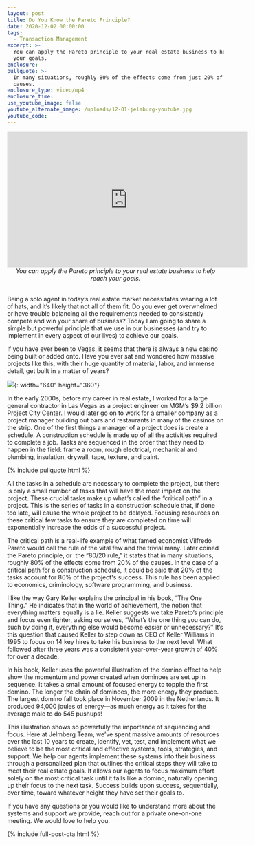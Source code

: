 ```yaml
---
layout: post
title: Do You Know the Pareto Principle?
date: 2020-12-02 00:00:00
tags:
  - Transaction Management
excerpt: >-
  You can apply the Pareto principle to your real estate business to help reach
  your goals.
enclosure:
pullquote: >-
  In many situations, roughly 80% of the effects come from just 20% of the
  causes.
enclosure_type: video/mp4
enclosure_time:
use_youtube_image: false
youtube_alternate_image: /uploads/12-01-jelmburg-youtube.jpg
youtube_code:
---
```


<iframe src="https://www.youtube.com/embed/CODE?rel=0" width="560" height="315" frameborder="0" allowfullscreen="allowfullscreen"></iframe>

<center><em>You can apply the Pareto principle to your real estate business to help reach your goals.</em></center>

<br>Being a solo agent in today’s real estate market necessitates wearing a lot of hats, and it’s likely that not all of them fit. Do you ever get overwhelmed or have trouble balancing all the requirements needed to consistently compete and win your share of business? Today I am going to share a simple but powerful principle that we use in our businesses (and try to implement in every aspect of our lives) to achieve our goals.

If you have ever been to Vegas, it seems that there is always a new casino being built or added onto. Have you ever sat and wondered how massive projects like this, with their huge quantity of material, labor, and immense detail, get built in a matter of years?

![](/uploads/vegas-city-center-time-lapse.gif){: width="640" height="360"}

In the early 2000s, before my career in real estate, I worked for a large general contractor in Las Vegas as a project engineer on MGM’s $9.2 billion Project City Center. I would later go on to work for a smaller company as a project manager building out bars and restaurants in many of the casinos on the strip. One of the first things a manager of a project does is create a schedule. A construction schedule is made up of all the activities required to complete a job. Tasks are sequenced in the order that they need to happen in the field: frame a room, rough electrical, mechanical and plumbing, insulation, drywall, tape, texture, and paint.

{% include pullquote.html %}

All the tasks in a schedule are necessary to complete the project, but there is only a small number of tasks that will have the most impact on the project. These crucial tasks make up what’s called the “critical path” in a project. This is the series of tasks in a construction schedule that, if done too late, will cause the whole project to be delayed. Focusing resources on these critical few tasks to ensure they are completed on time will exponentially increase the odds of a successful project.

The critical path is a real-life example of what famed economist Vilfredo Pareto would call the rule of the vital few and the trivial many. Later coined the Pareto principle, or &nbsp;the “80/20 rule,” it states that in many situations, roughly 80% of the effects come from 20% of the causes. In the case of a critical path for a construction schedule, it could be said that 20% of the tasks account for 80% of the project's success. This rule has been applied to economics, criminology, software programming, and business.

I like the way Gary Keller explains the principal in his book, “The One Thing.” He indicates that in the world of achievement, the notion that everything matters equally is a lie. Keller suggests we take Pareto’s principle and focus even tighter, asking ourselves, “What’s the one thing you can do, such by doing it, everything else would become easier or unnecessary?” It’s this question that caused Keller to step down as CEO of Keller Williams in 1995 to focus on 14 key hires to take his business to the next level. What followed after three years was a consistent year-over-year growth of 40% for over a decade.

In his book, Keller uses the powerful illustration of the domino effect to help show the momentum and power created when dominoes are set up in sequence. It takes a small amount of focused energy to topple the first domino. The longer the chain of dominoes, the more energy they produce. The largest domino fall took place in November 2009 in the Netherlands. It produced 94,000 joules of energy—as much energy as it takes for the average male to do 545 pushups\!

This illustration shows so powerfully the importance of sequencing and focus. Here at Jelmberg Team, we’ve spent massive amounts of resources over the last 10 years to create, identify, vet, test, and implement what we believe to be the most critical and effective systems, tools, strategies, and support. We help our agents implement these systems into their business through a personalized plan that outlines the critical steps they will take to meet their real estate goals. It allows our agents to focus maximum effort solely on the most critical task until it falls like a domino, naturally opening up their focus to the next task. Success builds upon success, sequentially, over time, toward whatever height they have set their goals to.

If you have any questions or you would like to understand more about the systems and support we provide, reach out for a private one-on-one meeting. We would love to help you.

{% include full-post-cta.html %}